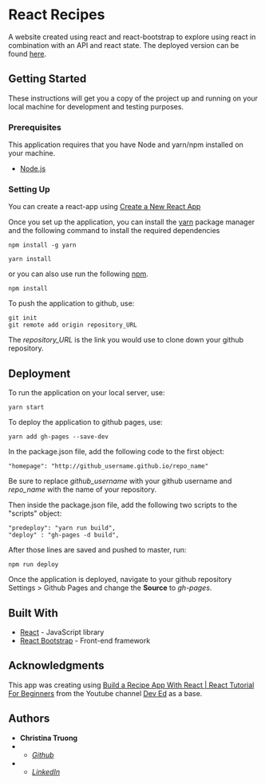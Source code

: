 
# React Recipes

A website created using react and react-bootstrap to explore using react in combination with an API and react state. The deployed version can be found [here]([https://christinaqtruong.github.io/reactrecipes](https://christinaqtruong.github.io/reactrecipes)).

## Getting Started

These instructions will get you a copy of the project up and running on your local machine for development and testing purposes.

### Prerequisites 
This application requires that you have Node and yarn/npm installed on your machine.
 - [Node.js]([https://nodejs.org/en/](https://nodejs.org/en/))

### Setting Up

You can create a react-app using [Create a New React App](https://reactjs.org/docs/create-a-new-react-app.html)

Once you set up the application, you can install the [yarn]([https://yarnpkg.com/](https://yarnpkg.com/)) package manager and the following command to install the required dependencies
```
npm install -g yarn
 
yarn install
```
or you can also use run the following [npm](https://www.npmjs.com/). 

```
npm install
```
To push the application to github, use:

    git init
    git remote add origin repository_URL

The *repository_URL* is the link you would use to clone down your github repository.

## Deployment

To run the application on your local server, use:

    yarn start
    
To deploy the application to github pages, use:

    yarn add gh-pages --save-dev
    
In the package.json file, add the following code to the first object:

    "homepage": "http://github_username.github.io/repo_name"
    
Be sure to replace *github_username* with your github username and *repo_name* with the name of your repository.

Then inside the package.json file, add the following two scripts to the "scripts" object:

    "predeploy": "yarn run build",
    "deploy" : "gh-pages -d build",

After those lines are saved and pushed to master, run:

    npm run deploy
Once the application is deployed, navigate to your github repository Settings > Github Pages and change the **Source** to *gh-pages*.

## Built With

* [React]([https://reactjs.org/docs/create-a-new-react-app.html](https://reactjs.org/docs/create-a-new-react-app.html)) - JavaScript library
* [React Bootstrap]([https://react-bootstrap.github.io/](https://react-bootstrap.github.io/)) - Front-end framework

## Acknowledgments
This app was creating using  [Build a Recipe App With React | React Tutorial For Beginners](https://www.youtube.com/watch?v=U9T6YkEDkMo) from the Youtube channel [Dev Ed]([https://www.youtube.com/channel/UClb90NQQcskPUGDIXsQEz5Q](https://www.youtube.com/channel/UClb90NQQcskPUGDIXsQEz5Q)) as a base.

## Authors

* **Christina Truong** 
* - [*Github* ](github.com/christinaqtruong)
*  - [*LinkedIn* ](linkedin.com/in/christinaqtruong)
